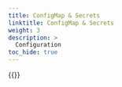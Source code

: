 ```yaml
---
title: ConfigMap & Secrets
linktitle: ConfigMap & Secrets
weight: 3
description: >
  Configuration  
toc_hide: true
---
```

{{<include file="content/v1/getting-started/installation/helm/modules/replication/configmap-secrets.md" hideClasses="2">}}